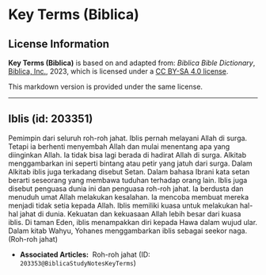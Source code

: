 # Key Terms (Biblica)

## License Information

**Key Terms (Biblica)** is based on and adapted from: _Biblica Bible Dictionary_, [Biblica, Inc.](https://www.biblica.com/), 2023, which is licensed under a [CC BY-SA 4.0 license](https://creativecommons.org/licenses/by-sa/4.0/legalcode.en).

This markdown version is provided under the same license.



--------------------------------

## Iblis (id: 203351)

Pemimpin dari seluruh roh\-roh jahat. Iblis pernah melayani Allah di surga. Tetapi ia berhenti menyembah Allah dan mulai menentang apa yang diinginkan Allah. Ia tidak bisa lagi berada di hadirat Allah di surga. Alkitab menggambarkan ini seperti bintang atau petir yang jatuh dari surga. Dalam Alkitab iblis juga terkadang disebut Setan. Dalam bahasa Ibrani kata setan berarti seseorang yang membawa tuduhan terhadap orang lain. Iblis juga disebut penguasa dunia ini dan penguasa roh\-roh jahat. Ia berdusta dan menuduh umat Allah melakukan kesalahan. Ia mencoba membuat mereka menjadi tidak setia kepada Allah. Iblis memiliki kuasa untuk melakukan hal\-hal jahat di dunia. Kekuatan dan kekuasaan Allah lebih besar dari kuasa iblis. Di taman Eden, iblis menampakkan diri kepada Hawa dalam wujud ular. Dalam kitab Wahyu, Yohanes menggambarkan iblis sebagai seekor naga. (Roh\-roh jahat)

* **Associated Articles:**  Roh-roh jahat (ID: `203353@BiblicaStudyNotesKeyTerms`)

